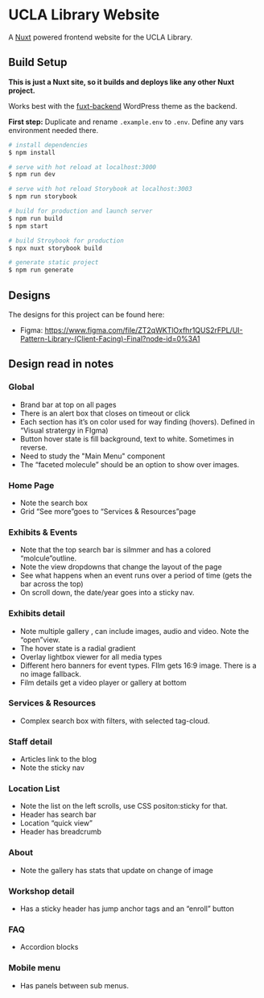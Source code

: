 # UCLA Library Website

A [Nuxt](https://nuxtjs.org/) powered frontend website for the UCLA Library.

## Build Setup

**This is just a Nuxt site, so it builds and deploys like any other Nuxt project.**

Works best with the [fuxt-backend](https://github.com/funkhaus/fuxt-backend) WordPress theme as the backend.

**First step:** Duplicate and rename `.example.env` to `.env`. Define any vars environment needed there.

```bash
# install dependencies
$ npm install

# serve with hot reload at localhost:3000
$ npm run dev

# serve with hot reload Storybook at localhost:3003
$ npm run storybook

# build for production and launch server
$ npm run build
$ npm start

# build Stroybook for production
$ npx nuxt storybook build

# generate static project
$ npm run generate

```

## Designs

The designs for this project can be found here:

- Figma: https://www.figma.com/file/ZT2qWKTlOxfhr1QUS2rFPL/UI-Pattern-Library-(Client-Facing)-Final?node-id=0%3A1

## Design read in notes

### Global

- Brand bar at top on all pages
- There is an alert box that closes on timeout or click
- Each section has it’s on color used for way finding (hovers). Defined in “Visual stratergy in FIgma)
- Button hover state is fill background, text to white. Sometimes in reverse.
- Need to study the "Main Menu" component
- The “faceted molecule” should be an option to show over images.

### Home Page

- Note the search box
- Grid “See more”goes to “Services & Resources”page

### Exhibits & Events

- Note that the top search bar is silmmer and has a colored “molcule”outline.
- Note the view dropdowns that change the layout of the page
- See what happens when an event runs over a period of time (gets the bar across the top)
- On scroll down, the date/year goes into a sticky nav.

### Exhibits detail

- Note multiple gallery , can include images, audio and video. Note the “open”view.
- The hover state is a radial gradient
- Overlay lightbox viewer for all media types
- Different hero banners for event types. FIlm gets 16:9 image. There is a no image fallback.
- Film details get a video player or gallery at bottom

### Services & Resources

- Complex search box with filters, with selected tag-cloud.

### Staff detail

- Articles link to the blog
- Note the sticky nav

### Location List

- Note the list on the left scrolls, use CSS positon:sticky for that.
- Header has search bar
- Location “quick view”
- Header has breadcrumb

### About

- Note the gallery has stats that update on change of image

### Workshop detail

- Has a sticky header has jump anchor tags and an “enroll” button

### FAQ

- Accordion blocks

### Mobile menu

- Has panels between sub menus.
